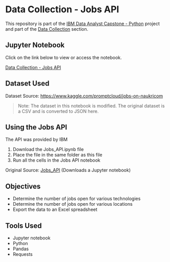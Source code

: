 <h1>Data Collection - Jobs API</h1>

<p>This repository is part of the <a href = 'https://github.com/FaiLuReH3Ro/ibm-da-capstone-py'>IBM Data Analyst Capstone - Python</a> project and part of the <a href = 'https://github.com/FaiLuReH3Ro/ibm-da-capstone-py?tab=readme-ov-file#data-collection'>Data Collection</a> section.</p>

## Jupyter Notebook

Click on the link below to view or access the notebook.

[Data Collection - Jobs API](https://github.com/FaiLuReH3Ro/data-collection-jobs-api/blob/main/Collecting_Data_Using_APIs.ipynb)

<h2>Dataset Used</h2>

Dataset Source: https://www.kaggle.com/promptcloud/jobs-on-naukricom

> Note: The dataset in this notebook is modified. The original dataset is a CSV and is converted to JSON here.

<h2>Using the Jobs API</h2>

<p>The API was provided by IBM</p>

<ol>
    <li>Download the Jobs_API.ipynb file</li>
    <li>Place the file in the same folder as this file</li>
    <li>Run all the cells in the Jobs API notebook</li>
</ol>

Original Source: [Jobs_API](https://cf-courses-data.s3.us.cloud-object-storage.appdomain.cloud/IBM-DA0321EN-SkillsNetwork/labs/module%201/Accessing%20Data%20Using%20APIs/Jobs_API.ipynb) (Downloads a Jupyter notebook)

<h2>Objectives</h2>

<ul>
    <li>Determine the number of jobs open for various technologies</li>
    <li>Determine the number of jobs open for various locations</li>
    <li>Export the data to an Excel spreadsheet</li>
</ul>

<h2>Tools Used</h2>

* Jupyter notebook
* Python
* Pandas
* Requests
